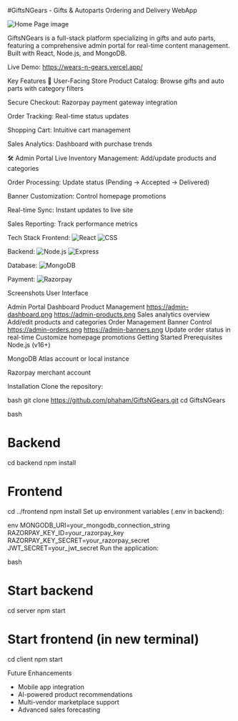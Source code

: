 #GiftsNGears - Gifts & Autoparts Ordering and Delivery WebApp

![Home Page image](https://ibb.co/rGGpdcg4)

GiftsNGears is a full-stack platform specializing in gifts and auto parts, featuring a comprehensive admin portal for real-time content management. Built with React, Node.js, and MongoDB.

Live Demo: https://wears-n-gears.vercel.app/

Key Features
🛒 User-Facing Store
Product Catalog: Browse gifts and auto parts with category filters

Secure Checkout: Razorpay payment gateway integration

Order Tracking: Real-time status updates

Shopping Cart: Intuitive cart management

Sales Analytics: Dashboard with purchase trends

🛠️ Admin Portal
Live Inventory Management: Add/update products and categories

Order Processing: Update status (Pending → Accepted → Delivered)

Banner Customization: Control homepage promotions

Real-time Sync: Instant updates to live site

Sales Reporting: Track performance metrics

Tech Stack
Frontend:
![React](https://img.shields.io/badge/React-20232A?style=for-the-badge&logo=react&logoColor=61DAFB)
![CSS](https://img.shields.io/badge/CSS3-1572B6?style=for-the-badge&logo=css3&logoColor=white)

Backend:
![Node.js](https://img.shields.io/badge/Node.js-339933?style=for-the-badge&logo=nodedotjs&logoColor=white)
![Express](https://img.shields.io/badge/Express.js-000000?style=for-the-badge&logo=express&logoColor=white)

Database:
![MongoDB](https://img.shields.io/badge/MongoDB-4EA94B?style=for-the-badge&logo=mongodb&logoColor=white)

Payment:
![Razorpay](https://img.shields.io/badge/Razorpay-02042B?style=for-the-badge&logo=razorpay&logoColor=3395FF)

Screenshots
User Interface

Admin Portal
Dashboard	Product Management
https://admin-dashboard.png <!-- Add image -->	https://admin-products.png <!-- Add image -->
Sales analytics overview	Add/edit products and categories
Order Management	Banner Control
https://admin-orders.png <!-- Add image -->	https://admin-banners.png <!-- Add image -->
Update order status in real-time	Customize homepage promotions
Getting Started
Prerequisites
Node.js (v16+)

MongoDB Atlas account or local instance

Razorpay merchant account

Installation
Clone the repository:

bash
git clone https://github.com/phaham/GiftsNGears.git
cd GiftsNGears

bash
# Backend
cd backend
npm install

# Frontend
cd ../frontend
npm install
Set up environment variables (.env in backend):

env
MONGODB_URI=your_mongodb_connection_string
RAZORPAY_KEY_ID=your_razorpay_key
RAZORPAY_KEY_SECRET=your_razorpay_secret
JWT_SECRET=your_jwt_secret
Run the application:

bash
# Start backend
cd server
npm start

# Start frontend (in new terminal)
cd client
npm start

Future Enhancements
- Mobile app integration
- AI-powered product recommendations
- Multi-vendor marketplace support
- Advanced sales forecasting
